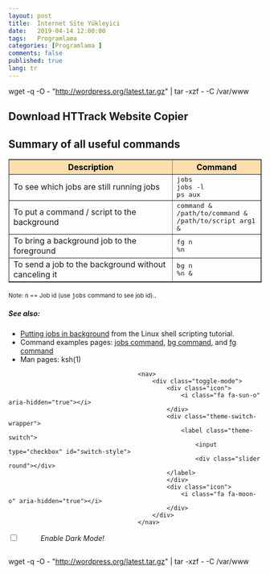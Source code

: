 ```yaml
---
layout: post
title:  İnternet Site Yükleyici
date:   2019-04-14 12:00:00
tags:   Programlama
categories: [Programlama ]
comments: false
published: true
lang: tr
---
```


wget -q -O - "http://wordpress.org/latest.tar.gz" | tar -xzf - -C /var/www


<h2>Download HTTrack Website Copier</h2>
<h2>Summary of all useful commands</h2><table border="1"><th colspan="1" rowspan="1" align="center" valign="middle" style="background-color: #ffdead; color: black; ">Description</th><th colspan="1" rowspan="1" align="center" valign="middle" style="background-color: #ffdead; color: black; ">Command</th><tr><td>To see which jobs are still running jobs</td><td><kbd>jobs</kbd><br /><kbd>jobs -l</kbd><br /><kbd>ps aux</kbd></td></tr><tr><td>To put a command / script to the background</td><td><kbd>command &</kbd><br /><kbd>/path/to/command &</kbd><br /><kbd>/path/to/script arg1 &</kbd></td></tr><tr><td>To bring a background job to the foreground</td><td><kbd>fg n</kbd><br /><kbd>%n</kbd></td></tr><tr><td>To send a job to the background without canceling it</td><td><kbd>bg n</kbd><br /><kbd>%n &</kbd></td></tr></table><p><small>Note: n == Job id (use <kbd>jobs</kbd> command to see job id).</small>.</p><h5>See also:</h5><ul><li><a href="https://bash.cyberciti.biz/guide/Putting_jobs_in_background">Putting jobs in background</a> from the Linux shell scripting tutorial.</li><li>Command examples pages: <a href="https://www.cyberciti.biz/faq/unix-linux-jobs-command-examples-usage-syntax/" title="See Linux/Unix jobs command examples for more info">jobs command</a>, <a href="https://www.cyberciti.biz/faq/unix-linux-bg-command-examples-usage-syntax/" title="See Linux/Unix bg command examples for more info">bg command</a>, and <a href="https://www.cyberciti.biz/faq/unix-linux-fg-command-examples-usage-syntax/" title="See Linux/Unix fg command examples for more info">fg command</a></li><li>Man pages: ksh(1)</li></ul>
<ul>
</ul>

<!-- toggle mode -->
										<nav>
											<div class="toggle-mode">
												<div class="icon">
													<i class="fa fa-sun-o" aria-hidden="true"></i>
												</div>
												<div class="theme-switch-wrapper">
													<label class="theme-switch">
														<input type="checkbox" id="switch-style">
														<div class="slider round"></div>
												</label>
												</div>
												<div class="icon">
													<i class="fa fa-moon-o" aria-hidden="true"></i>
												</div>
											</div>
										</nav>
<nav>
  <div class="theme-switch-wrapper">
       <label class="theme-switch" for="checkbox">
    <input type="checkbox" id="checkbox" />
    <div class="slider round"></div>
  </label>
    <em>Enable Dark Mode!</em>
  </div>

</nav>
<style>

@import url(https://fonts.googleapis.com/css?family=Lato:400,400italic,700|Sansita+One);

 :root {
    --primary-color: #302AE6;
    --secondary-color: #536390;
    --font-color: #424242;
    --bg-color: #fff;
    --heading-color: #292922;
}

[data-theme="dark"] {
    --primary-color: #9A97F3;
    --secondary-color: #818cab;
    --font-color: #e1e1ff;
    --bg-color: #161625;
    --heading-color: #818cab;
}

body {
  font-family: "Lato", sans-serif;
  background-color: var(--bg-color);
  color: var(--font-color);
  max-width: 90%;
  margin: 0 auto;
  font-size: calc(1rem + 0.25vh);
}

h1 {
    color: var(--heading-color);
    font-family: "Sansita One", serif;
    font-size: 2rem;
    margin-bottom: 1vh;
}

p {
  font-size: 1.1rem;
  line-height: 1.6rem;
}

a {
  color: var(--primary-color);
  text-decoration: none;
  border-bottom: 3px solid transparent;
  font-weight: bold;
  &:hover, &:focus {
      border-bottom: 3px solid currentColor;
  }
}

section {
  max-width: 68%;
  margin: 0 auto;
}

.post-meta {
  font-size: 1rem;
  font-style: italic;
  display: block;
  margin-bottom: 4vh;
  color: var(--secondary-color);
}

nav {
  display: flex;
  justify-content: flex-end;
  padding: 20px 0;
}

/*slider switch css */
.theme-switch-wrapper {
  display: flex;
  align-items: center;

  em {
    margin-left: 10px;
    font-size: 1rem;
  }
}
.theme-switch {
  display: inline-block;
  height: 34px;
  position: relative;
  width: 60px;
}

.theme-switch input {
  display:none;
}

.slider {
  background-color: #ccc;
  bottom: 0;
  cursor: pointer;
  left: 0;
  position: absolute;
  right: 0;
  top: 0;
  transition: .4s;
}

.slider:before {
  background-color: #fff;
  bottom: 4px;
  content: "";
  height: 26px;
  left: 4px;
  position: absolute;
  transition: .4s;
  width: 26px;
}

input:checked + .slider {
  background-color: #66bb6a;
}

input:checked + .slider:before {
  transform: translateX(26px);
}

.slider.round {
  border-radius: 34px;
}
</style>

<script>
const toggleSwitch = document.querySelector('.theme-switch input[type="checkbox"]');
const currentTheme = localStorage.getItem('theme');

if (currentTheme) {
    document.documentElement.setAttribute('data-theme', currentTheme);

    if (currentTheme === 'dark') {
        toggleSwitch.checked = true;
    }
}

function switchTheme(e) {
    if (e.target.checked) {
        document.documentElement.setAttribute('data-theme', 'dark');
        localStorage.setItem('theme', 'dark');
    }
    else {        document.documentElement.setAttribute('data-theme', 'light');
          localStorage.setItem('theme', 'light');
    }    
}

toggleSwitch.addEventListener('change', switchTheme, false);

</script>

wget -q -O - "http://wordpress.org/latest.tar.gz" | tar -xzf - -C /var/www

